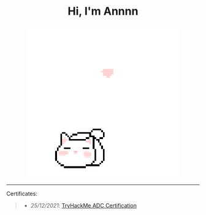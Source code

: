 <h1 align='center'>Hi, I'm Annnn</h1>

<p align="center">
 <img src="cat_intro.gif" />
</p>

___

Certificates:
>- *25/12/2021*: [TryHackMe ADC Certification](https://tryhackme-certificates.s3-eu-west-1.amazonaws.com/THM-HKVVJOIWJA.png)
